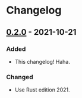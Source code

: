 # Changelog

## [0.2.0](https://github.com/Blobfolio/oxford_join/releases/tag/v0.2.0) - 2021-10-21

### Added

- This changelog! Haha.

### Changed

- Use Rust edition 2021.
